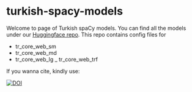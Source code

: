 # turkish-spacy-models

Welcome to page of Turkish spaCy models. You can find all the models under our [Huggingface repo](https://huggingface.co/turkish-nlp-suite).
This repo contains config files for

- tr_core_web_sm
- tr_core_web_md
- tr_core_web_lg
_ tr_core_web_trf

If you wanna cite, kindly use:

[![DOI](https://zenodo.org/badge/558054091.svg)](https://zenodo.org/badge/latestdoi/558054091)
